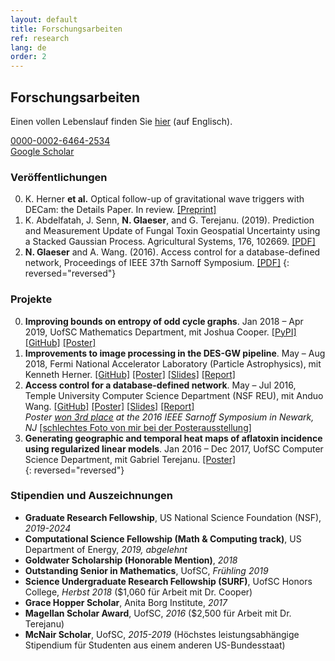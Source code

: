 ```yaml
---
layout: default
title: Forschungsarbeiten
ref: research
lang: de
order: 2
---
```


## Forschungsarbeiten

Einen vollen Lebenslauf finden Sie [hier](../files/Glaeser_CV_STEM5.pdf) (auf Englisch).

<i class="ai ai-orcid"></i> [0000-0002-6464-2534](https://orcid.org/0000-0002-6464-2534)  
<i class="ai ai-google-scholar"></i> [Google Scholar](https://scholar.google.com/citations?user=NsdpCcgAAAAJ&hl=en&oi=ao)

### Veröffentlichungen

0. K. Herner **et al.** Optical follow-up of gravitational wave triggers with DECam: the Details Paper. In review. [\[Preprint\]](https://arxiv.org/pdf/2001.06551.pdf)
0. K. Abdelfatah, J. Senn, **N. Glaeser**, and G. Terejanu. (2019). Prediction and Measurement Update of Fungal Toxin Geospatial Uncertainty using a Stacked Gaussian Process. Agricultural Systems, 176, 102669. [\[PDF\]](https://doi.org/10.1016%2Fj.agsy.2019.102662)
0. **N. Glaeser** and A. Wang. (2016). Access control for a database-defined network, Proceedings of IEEE 37th Sarnoff Symposium. [\[PDF\]](http://dx.doi.org/10.1109/SARNOF.2016.7846728)
{: reversed="reversed"}

### Projekte

0. **Improving bounds on entropy of odd cycle graphs**. Jan 2018 – Apr 2019, UofSC Mathematics Department, mit Joshua Cooper.
[\[PyPI\]](https://pypi.org/project/graph-cyclone/)
[\[GitHub\]](https://github.com/nglaeser/graph_cyclone)
[\[Poster\]](../files/graphentropy/DiscoverUSC-Glaeser,Noemi.pdf)  
0. **Improvements to image processing in the DES-GW pipeline**. May – Aug 2018, Fermi National Accelerator Laboratory (Particle Astrophysics), mit Kenneth Herner.
[\[GitHub\]](https://github.com/SSantosLab/gw_workflow)
[\[Poster\]](../files/fermilab/Glaeser_poster.pdf)
[\[Slides\]](../files/fermilab/Glaeser_slides.pdf)
[\[Report\]](../files/fermilab/Glaeser_SIST-final.pdf)  
0. **Access control for a database-defined network**. May – Jul 2016, Temple University Computer Science Department (NSF REU), mit Anduo Wang.
[\[GitHub\]](https://github.com/ravel-net/REU-access-control)
[\[Poster\]](../files/TempleREU/NGlaeser-poster-Sarnoff.pdf)
[\[Slides\]](../files/TempleREU/Glaeser_midterm_slides.pdf)
[\[Report\]](../files/TempleREU/Glaeser_final.pdf)  
   *Poster [won 3rd place](../files/TempleREU/thirdplace.jpg) at the 2016 IEEE Sarnoff Symposium in Newark, NJ* [\[schlechtes Foto von mir bei der Posterausstellung\]](../files/TempleREU/presentingSarnoff.jpg)  
0. **Generating geographic and temporal heat maps of aflatoxin incidence using regularized linear models**. Jan 2016 – Dec 2017, UofSC Computer Science Department, mit Gabriel Terejanu.
[\[Poster\]](../files/aflatoxin/NGlaeser-poster.pdf)  
{: reversed="reversed"}

### Stipendien und Auszeichnungen

- **Graduate Research Fellowship**, US National Science Foundation (NSF), *2019-2024*  
- **Computational Science Fellowship (Math & Computing track)**, US Department of Energy, *2019, abgelehnt*  
- **Goldwater Scholarship (Honorable Mention)**, *2018*  
- **Outstanding Senior in Mathematics**, UofSC, *Frühling 2019*  
- **Science Undergraduate Research Fellowship (SURF)**, UofSC Honors College, *Herbst 2018* ($1,060 für Arbeit mit Dr. Cooper)  
- **Grace Hopper Scholar**, Anita Borg Institute, *2017*  
- **Magellan Scholar Award**, UofSC, *2016* ($2,500 für Arbeit mit Dr. Terejanu)  
- **McNair Scholar**, UofSC, *2015-2019* (Höchstes leistungsabhängige Stipendium für Studenten aus einem anderen US-Bundesstaat)  
